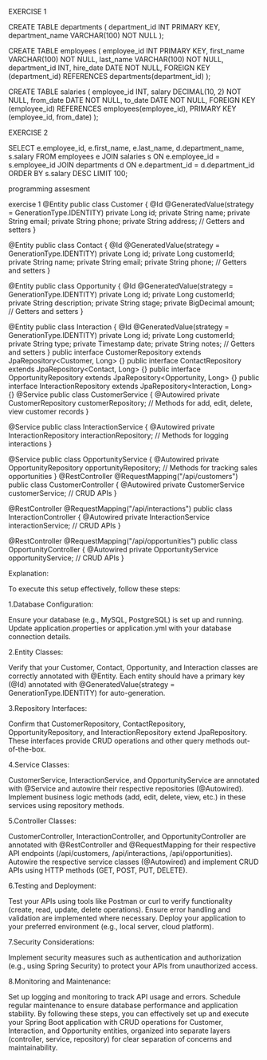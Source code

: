 EXERCISE 1

CREATE TABLE departments (
    department_id INT PRIMARY KEY,
    department_name VARCHAR(100) NOT NULL
);

CREATE TABLE employees (
    employee_id INT PRIMARY KEY,
    first_name VARCHAR(100) NOT NULL,
    last_name VARCHAR(100) NOT NULL,
    department_id INT,
    hire_date DATE NOT NULL,
    FOREIGN KEY (department_id) REFERENCES departments(department_id)
);

CREATE TABLE salaries (
    employee_id INT,
    salary DECIMAL(10, 2) NOT NULL,
    from_date DATE NOT NULL,
    to_date DATE NOT NULL,
    FOREIGN KEY (employee_id) REFERENCES employees(employee_id),
    PRIMARY KEY (employee_id, from_date)
);

EXERCISE 2

SELECT e.employee_id, e.first_name, e.last_name, d.department_name, s.salary
FROM employees e
JOIN salaries s ON e.employee_id = s.employee_id
JOIN departments d ON e.department_id = d.department_id
ORDER BY s.salary DESC
LIMIT 100;

programming assesment

exercise 1
@Entity
public class Customer {
    @Id @GeneratedValue(strategy = GenerationType.IDENTITY)
    private Long id;
    private String name;
    private String email;
    private String phone;
    private String address;
    // Getters and setters
}

@Entity
public class Contact {
    @Id @GeneratedValue(strategy = GenerationType.IDENTITY)
    private Long id;
    private Long customerId;
    private String name;
    private String email;
    private String phone;
    // Getters and setters
}

@Entity
public class Opportunity {
    @Id @GeneratedValue(strategy = GenerationType.IDENTITY)
    private Long id;
    private Long customerId;
    private String description;
    private String stage;
    private BigDecimal amount;
    // Getters and setters
}

@Entity
public class Interaction {
    @Id @GeneratedValue(strategy = GenerationType.IDENTITY)
    private Long id;
    private Long customerId;
    private String type;
    private Timestamp date;
    private String notes;
    // Getters and setters
}
public interface CustomerRepository extends JpaRepository<Customer, Long> {}
public interface ContactRepository extends JpaRepository<Contact, Long> {}
public interface OpportunityRepository extends JpaRepository<Opportunity, Long> {}
public interface InteractionRepository extends JpaRepository<Interaction, Long> {}
@Service
public class CustomerService {
    @Autowired private CustomerRepository customerRepository;
    // Methods for add, edit, delete, view customer records
}

@Service
public class InteractionService {
    @Autowired private InteractionRepository interactionRepository;
    // Methods for logging interactions
}

@Service
public class OpportunityService {
    @Autowired private OpportunityRepository opportunityRepository;
    // Methods for tracking sales opportunities
}
@RestController
@RequestMapping("/api/customers")
public class CustomerController {
    @Autowired private CustomerService customerService;
    // CRUD APIs
}

@RestController
@RequestMapping("/api/interactions")
public class InteractionController {
    @Autowired private InteractionService interactionService;
    // CRUD APIs
}

@RestController
@RequestMapping("/api/opportunities")
public class OpportunityController {
    @Autowired private OpportunityService opportunityService;
    // CRUD APIs
}


   Explanation:

To execute this setup effectively, follow these steps:

1.Database Configuration:

Ensure your database (e.g., MySQL, PostgreSQL) is set up and running.
Update application.properties or application.yml with your database connection details.

2.Entity Classes:

Verify that your Customer, Contact, Opportunity, and Interaction classes are correctly annotated with @Entity.
Each entity should have a primary key (@Id) annotated with @GeneratedValue(strategy = GenerationType.IDENTITY) for auto-generation.

3.Repository Interfaces:

Confirm that CustomerRepository, ContactRepository, OpportunityRepository, and InteractionRepository extend JpaRepository.
These interfaces provide CRUD operations and other query methods out-of-the-box.

4.Service Classes:

CustomerService, InteractionService, and OpportunityService are annotated with @Service and autowire their respective repositories (@Autowired).
Implement business logic methods (add, edit, delete, view, etc.) in these services using repository methods.

5.Controller Classes:

CustomerController, InteractionController, and OpportunityController are annotated with @RestController and @RequestMapping for their respective API endpoints (/api/customers, /api/interactions, /api/opportunities).
Autowire the respective service classes (@Autowired) and implement CRUD APIs using HTTP methods (GET, POST, PUT, DELETE).

6.Testing and Deployment:

Test your APIs using tools like Postman or curl to verify functionality (create, read, update, delete operations).
Ensure error handling and validation are implemented where necessary.
Deploy your application to your preferred environment (e.g., local server, cloud platform).

7.Security Considerations:

Implement security measures such as authentication and authorization (e.g., using Spring Security) to protect your APIs from unauthorized access.

8.Monitoring and Maintenance:

Set up logging and monitoring to track API usage and errors.
Schedule regular maintenance to ensure database performance and application stability.
By following these steps, you can effectively set up and execute your Spring Boot application with CRUD operations for Customer, Interaction, and Opportunity entities, organized into separate layers (controller, service, repository) for clear separation of concerns and maintainability.
